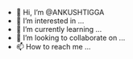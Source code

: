 - 👋 Hi, I’m @ANKUSHTIGGA
- 👀 I’m interested in ...
- 🌱 I’m currently learning ...
- 💞️ I’m looking to collaborate on ...
- 📫 How to reach me ...

<!---
ANKUSHTIGGA/ANKUSHTIGGA is a ✨ special ✨ repository because its `README.md` (this file) appears on your GitHub profile.
You can click the Preview link to take a look at your changes.
--->
